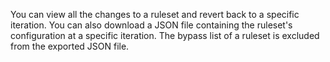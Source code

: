 You can view all the changes to a ruleset and revert back to a specific iteration. You can also download a JSON file containing the ruleset's configuration at a specific iteration. The bypass list of a ruleset is excluded from the exported JSON file.
